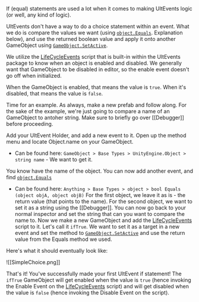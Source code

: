 If (equal) statements are used a lot when it comes to making UltEvents logic (or well, any kind of logic).

UltEvents don't have a way to do a choice statement within an event. What we do is compare the values we want (using [`object.Equals`](https://learn.microsoft.com/en-us/dotnet/api/system.object.equals?view=net-8.0). Explanation below), and use the returned boolean value and apply it onto another GameObject using [`GameObject.SetActive`](https://docs.unity3d.com/ScriptReference/GameObject.SetActive.html). 

We utilize the [LifeCycleEvents](https://kybernetik.com.au/ultevents/api/UltEvents/LifeCycleEvents/)  script that is built-in within the UltEvents package to know when an object is enabled and disabled. We generally want that GameObject to be disabled in editor, so the enable event doesn't go off when initialized. 

When the GameObject is enabled, that means the value is `true`. When it's disabled, that means the value is `false`.

Time for an example. As always, make a new prefab and follow along. For the sake of the example, we're just going to compare a name of an GameObject to antoher string. Make sure to briefly go over [[Debugger]] before proceeding.

Add your UltEvent Holder, and add a new event to it.
Open up the method menu and locate Object.name on your GameObject. 
- Can be found here: `GameObject > Base Types > UnityEngine.Object > string name` - We want to get it.

You know have the name of the object. You can now add another event, and find [`object.Equals`](https://learn.microsoft.com/en-us/dotnet/api/system.object.equals?view=net-8.0)
-  Can be found here: `Anything > Base Types > object > bool Equals (object objA, object objB)`
For the first object, we leave it as is - the return value (that points to the name).
For the second object, we want to set it as a string using the [[Debugger]]. You can now go back to your normal inspector and set the string that can you want to compare the name to.
Now we make a new GameObject and add the [LifeCycleEvents](https://kybernetik.com.au/ultevents/api/UltEvents/LifeCycleEvents/) script to it. Let's call it `ifTrue`. We want to set it as a target in a new event and set the method to [`GameObject.SetActive`](https://docs.unity3d.com/ScriptReference/GameObject.SetActive.html) and use the return value from the Equals method we used.

Here's what it should eventually look like:

![[SimpleChoice.png]]


That's it! You've successfully made your first UltEvent if statement! The `ifTrue` GameObject will get enabled when the value is `true` (hence invoking the Enable Event on the [LifeCycleEvents](https://kybernetik.com.au/ultevents/api/UltEvents/LifeCycleEvents/) script) and will get disabled when the value is `false` (hence invoking the Disable Event on the script).
